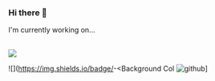 ### Hi there 👋

<!--
**Ice-and-Rock/Ice-and-Rock** is a ✨ _special_ ✨ repository because its `README.md` (this file) appears on your GitHub profile.

Here are some ideas to get you started:

- 🔭 I’m currently working on ...
- 🌱 I’m currently learning ...
- 👯 I’m looking to collaborate on ...
- 🤔 I’m looking for help with ...
- 💬 Ask me about ...
- 📫 How to reach me: ...
- 😄 Pronouns: ...
- ⚡ Fun fact: ...
-->

I'm currently working on... <br></br>

<img src='https://img.shields.io/badge/JavaScript-323330?style=for-the-badge&logo=javascript&logoColor=F7DF1E'/>


![<Badge Name>](https://img.shields.io/badge/<Badge Text>-<Background Col
![github](https://img.shields.io/badge/GitHub-000000?style=for-the-badge&logo=GitHub&logoColor=white)] 
